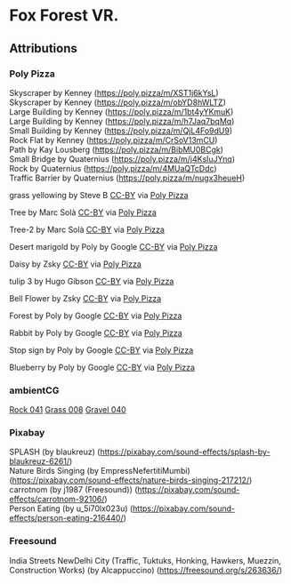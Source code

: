 # Fox Forest VR.

## Attributions
### Poly Pizza
Skyscraper by Kenney (https://poly.pizza/m/XST1j6kYsL) <br>
Skyscraper by Kenney (https://poly.pizza/m/obYD8hWLTZ) <br>
Large Building by Kenney (https://poly.pizza/m/1bt4yYKmuK) <br>
Large Building by Kenney (https://poly.pizza/m/h7Jaq7bqMq) <br>
Small Building by Kenney (https://poly.pizza/m/QjL4Fo9dU9) <br>
Rock Flat by Kenney (https://poly.pizza/m/CrSoV13mCU) <br>
Path by Kay Lousberg (https://poly.pizza/m/BibMU0BCgk) <br>
Small Bridge by Quaternius (https://poly.pizza/m/j4KsIuJYnq) <br>
Rock by Quaternius (https://poly.pizza/m/4MUaQTcDdc) <br>
Traffic Barrier by Quaternius (https://poly.pizza/m/nugx3heueH) <br>


grass yellowing by Steve B [CC-BY](https://creativecommons.org/licenses/by/3.0/) via [Poly Pizza](https://poly.pizza/m/eFUpFgjCf0p)

Tree by Marc Solà [CC-BY](https://creativecommons.org/licenses/by/3.0/) via [Poly Pizza](https://poly.pizza/m/6Yjt8nIwLsD)

Tree-2 by Marc Solà [CC-BY](https://creativecommons.org/licenses/by/3.0/) via [Poly Pizza](https://poly.pizza/m/cRipmFHCEVU)

Desert marigold by Poly by Google [CC-BY](https://creativecommons.org/licenses/by/3.0/) via [Poly Pizza](https://poly.pizza/m/dYQFgjU5Eqx)

Daisy by Zsky [CC-BY](https://creativecommons.org/licenses/by/3.0/) via [Poly Pizza](https://poly.pizza/m/4r0WBz3RZz)

tulip 3 by Hugo Gibson [CC-BY](https://creativecommons.org/licenses/by/3.0/) via [Poly Pizza](https://poly.pizza/m/2zT-C10njmX)

Bell Flower by Zsky [CC-BY](https://creativecommons.org/licenses/by/3.0/) via [Poly Pizza](https://poly.pizza/m/1baaAXcdzZ)

Forest by Poly by Google [CC-BY](https://creativecommons.org/licenses/by/3.0/) via [Poly Pizza](https://poly.pizza/m/2_fv3tn3NG_)

Rabbit by Poly by Google [CC-BY](https://creativecommons.org/licenses/by/3.0/) via [Poly Pizza](https://poly.pizza/m/9OBTRVYUSmt)

Stop sign by Poly by Google [CC-BY](https://creativecommons.org/licenses/by/3.0/) via [Poly Pizza](https://poly.pizza/m/60GyU9CdZ9r)

Blueberry by Poly by Google [CC-BY](https://creativecommons.org/licenses/by/3.0/) via [Poly Pizza](https://poly.pizza/m/0d9SDaJ0Ey9)

### ambientCG
[Rock 041](https://ambientcg.com/a/Rock041)
[Grass 008](https://ambientcg.com/a/Grass008)
[Gravel 040](https://ambientcg.com/a/Gravel040)

### Pixabay
SPLASH (by blaukreuz) (https://pixabay.com/sound-effects/splash-by-blaukreuz-6261/) <br>
Nature Birds Singing (by EmpressNefertitiMumbi) (https://pixabay.com/sound-effects/nature-birds-singing-217212/) <br>
carrotnom (by j1987 (Freesound)) (https://pixabay.com/sound-effects/carrotnom-92106/) <br>
Person Eating (by u_5i70lx023u) (https://pixabay.com/sound-effects/person-eating-216440/) <br>

### Freesound
India Streets NewDelhi City (Traffic, Tuktuks, Honking, Hawkers, Muezzin, Construction Works) (by Alcappuccino) (https://freesound.org/s/263636/)

